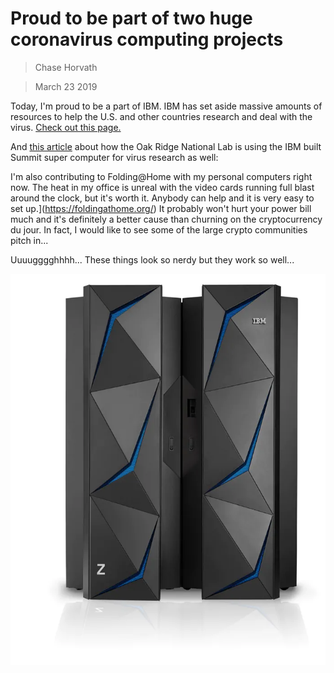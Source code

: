 # Proud to be part of two huge coronavirus computing projects
> Chase Horvath

> March 23 2019

Today, I'm proud to be a part of IBM. IBM has set aside massive amounts of resources to help the U.S.
and other countries research and deal with the virus. 
[Check out this page.](https://www.ibm.com/thought-leadership/covid19/)


And [this article](https://www.ibm.com/blogs/nordic-msp/ibm-supercomputer-summit-attacks-coronavirus/) 
about how the Oak Ridge National Lab is using the IBM built Summit super computer for virus research as well:


I'm also contributing to Folding@Home with my personal computers right now. The heat in my office is unreal
with the video cards running full blast around the clock, but it's worth it. 
Anybody can help and it is very easy to set up.](https://foldingathome.org/)
It probably won't hurt your power bill much and it's definitely a better cause than churning on the cryptocurrency du jour. 
In fact, I would like to see some of the large crypto communities pitch in...

Uuuugggghhhh... These things look so nerdy but they work so well...

![](https://raw.githubusercontent.com/SpaceShipChase/SpaceShipChase.github.io/master/Posts/2020-03-32/z_hardware_img-RT-z14-2x.webp)
